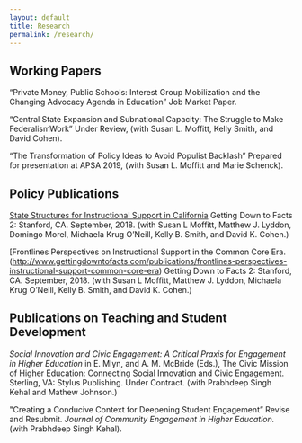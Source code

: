 ```yaml
---
layout: default
title: Research
permalink: /research/
---
```



## Working Papers

“Private Money, Public Schools: Interest Group Mobilization and the Changing Advocacy Agenda in Education” Job Market Paper.

“Central State Expansion and Subnational Capacity: The Struggle to Make FederalismWork” Under Review, (with Susan L. Moffitt, Kelly Smith, and David Cohen).

“The Transformation of Policy Ideas to Avoid Populist Backlash” Prepared for presentation at APSA 2019, (with Susan L. Moffitt and Marie Schenck).


## Policy Publications
 
[State Structures for Instructional Support in California](http://www.gettingdowntofacts.com/publications/state-structures-instructional-support-california) Getting Down to Facts 2: Stanford, CA. September, 2018. (with Susan L Moffitt, Matthew J. Lyddon, Domingo Morel, Michaela Krug O’Neill, Kelly B. Smith, and David K. Cohen.) 

[Frontlines Perspectives on Instructional Support in the Common Core Era. (http://www.gettingdowntofacts.com/publications/frontlines-perspectives-instructional-support-common-core-era) Getting Down to Facts 2: Stanford, CA. September, 2018. (with Susan L Moffitt, Matthew J. Lyddon, Michaela Krug O’Neill, Kelly B. Smith, and David K. Cohen.) 


## Publications on Teaching and Student Development 

*Social Innovation and Civic Engagement: A Critical Praxis for Engagement in Higher Education* in E. Mlyn, and A. M. McBride (Eds.), The Civic Mission of Higher Education: Connecting Social Innovation and Civic Engagement. Sterling, VA: Stylus Publishing. Under Contract. (with Prabhdeep Singh Kehal and Mathew Johnson.)

"Creating a Conducive Context for Deepening Student Engagement” Revise and Resubmit. *Journal of Community Engagement in Higher Education.* (with Prabhdeep Singh Kehal).
